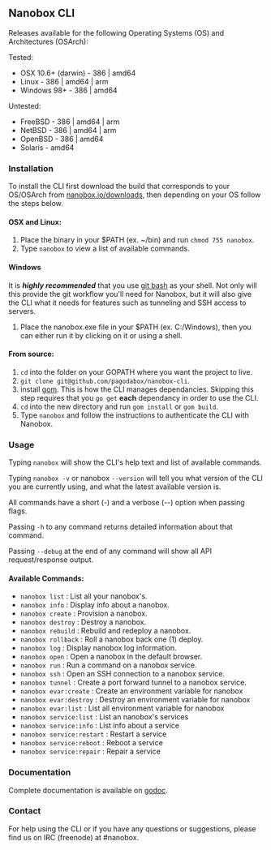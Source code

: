 ## Nanobox CLI

Releases available for the following Operating Systems (OS) and Architectures (OSArch):

Tested:

* OSX 10.6+ (darwin) - 386 | amd64
* Linux - 386 | amd64 | arm
* Windows 98+ - 386 | amd64

Untested:

* FreeBSD - 386 | amd64 | arm
* NetBSD - 386 | amd64 | arm
* OpenBSD - 386 | amd64
* Solaris - amd64

### Installation

To install the CLI first download the build that corresponds to your OS/OSArch from [nanobox.io/downloads](https://nanobox.io/downloads), then depending on your OS follow the steps below.


#### OSX and Linux:

1. Place the binary in your $PATH (ex. ~/bin) and run `chmod 755 nanobox`.
2. Type `nanobox` to view a list of available commands.


#### Windows

It is _**highly recommended**_ that you use [git bash](http://git-scm.com/downloads) as your shell. Not only will this provide the git workflow you'll need for Nanobox, but it will also give the CLI what it needs for features such as tunneling and SSH access to servers.

1. Place the nanobox.exe file in your $PATH (ex. C:/Windows), then you can either run it by clicking on it or using a shell.


#### From source:

1. `cd` into the folder on your GOPATH where you want the project to live.
2. `git clone git@github.com/pagodabox/nanobox-cli`.
3. install [gom](https://github.com/mattn/gom). This is how the CLI manages dependancies. Skipping this step requires that you `go get` **each** dependancy in order to use the CLI.
3. `cd` into the new directory and run `gom install` or `gom build`.
4. Type `nanobox` and follow the instructions to authenticate the CLI with Nanobox.


### Usage

Typing `nanobox` will show the CLI's help text and list of available commands.

Typing `nanobox -v` or nanobox `--version` will tell you what version of the CLI you are currently using, and what the latest available version is.

All commands have a short (-) and a verbose (--) option when passing flags.

Passing `-h` to any command returns detailed information about that command.

Passing `--debug` at the end of any command will show all API request/response output.


#### Available Commands:

* `nanobox list` : List all your nanobox's.
* `nanobox info` : Display info about a nanobox.
* `nanobox create` : Provision a nanobox.
* `nanobox destroy` : Destroy a nanobox.
* `nanobox rebuild` : Rebuild and redeploy a nanobox.
* `nanobox rollback` : Roll a nanobox back one (1) deploy.
* `nanobox log` : Display nanobox log information.
* `nanobox open` : Open a nanobox in the default browser.
* `nanobox run` : Run a command on a nanobox service.
* `nanobox ssh` : Open an SSH connection to a nanobox service.
* `nanobox tunnel` : Create a port forward tunnel to a nanobox service.
* `nanobox evar:create` : Create an environment variable for nanobox
* `nanobox evar:destroy` : Destroy an environment variable for nanobox
* `nanobox evar:list` : List all environment variable for nanobox
* `nanobox service:list` : List an nanobox's services
* `nanobox service:info` : List info about a service
* `nanobox service:restart` : Restart a service
* `nanobox service:reboot` : Reboot a service
* `nanobox service:repair` : Repair a service


### Documentation

Complete documentation is available on [godoc](http://godoc.org/github.com/pagodabox/nanobox-cli).


### Contact

For help using the CLI or if you have any questions or suggestions, please find us on IRC (freenode) at #nanobox.
